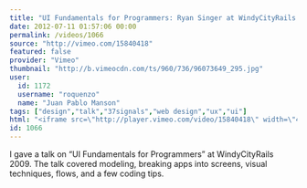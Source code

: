 ```yaml
---
title: "UI Fundamentals for Programmers: Ryan Singer at WindyCityRails 2009"
date: 2012-07-11 01:57:06 00:00
permalink: /videos/1066
source: "http://vimeo.com/15840418"
featured: false
provider: "Vimeo"
thumbnail: "http://b.vimeocdn.com/ts/960/736/96073649_295.jpg"
user:
  id: 1172
  username: "roquenzo"
  name: "Juan Pablo Manson"
tags: ["design","talk","37signals","web design","ux","ui"]
html: "<iframe src=\"http://player.vimeo.com/video/15840418\" width=\"480\" height=\"320\" frameborder=\"0\" webkitAllowFullScreen mozallowfullscreen allowFullScreen></iframe>"
id: 1066
---
```


I gave a talk on “UI Fundamentals for Programmers” at WindyCityRails 2009. The talk covered modeling, breaking apps into screens, visual techniques, flows, and a few coding tips.